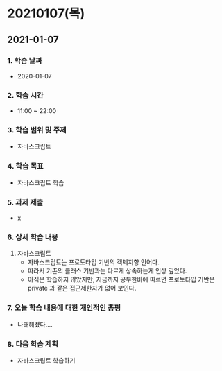 # 20210107\(목\)

## 2021-01-07

### 1. 학습 날짜

* 2020-01-07

### 2. 학습 시간

* 11:00 ~ 22:00

### 3. 학습 범위 및 주제

* 자바스크립트

### 4. 학습 목표

* 자바스크립트 학습

### 5. 과제 제출

* x

### 6. 상세 학습 내용

1. 자바스크립트
   * 자바스크립트는 프로토타입 기반의 객체지향 언어다.
   * 따라서 기존의 클래스 기반과는 다르게 상속하는게 인상 깊었다.
   * 아직은 학습하지 않았지만, 지금까지 공부한바에 따르면 프로토타입 기반은 private 과 같은 접근제한자가 없어 보인다.

### 7. 오늘 학습 내용에 대한 개인적인 총평

* 나태해졌다....

### 8. 다음 학습 계획

* 자바스크립트 학습하기

